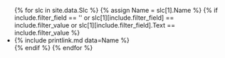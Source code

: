 <ul>
{% for slc in site.data.Slc %}
    {% assign Name = slc[1].Name %}
    {% if include.filter_field == '' or slc[1][include.filter_field] == include.filter_value or slc[1][include.filter_field].Text == include.filter_value %}
        <li>{% include printlink.md data=Name %}</li>
    {% endif %}
{% endfor %}
</ul>
